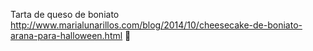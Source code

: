 Tarta de queso de boniato	http://www.marialunarillos.com/blog/2014/10/cheesecake-de-boniato-arana-para-halloween.html	
਍